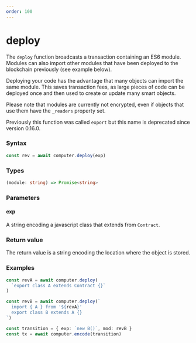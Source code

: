 ```yaml
---
order: 100
---
```


# deploy

The ``deploy`` function broadcasts a transaction containing an ES6 module. Modules can also import other modules that have been deployed to the blockchain previously (see example below).

Deploying your code has the advantage that many objects can import the same module. This saves transaction fees, as large pieces of code can be deployed once and then used to create or update many smart objects.

Please note that modules are currently not encrypted, even if objects that use them have the ``_readers`` property set.

Previously this function was called ``export`` but this name is deprecated since version 0.16.0.

### Syntax
```js
const rev = await computer.deploy(exp)
```

### Types
```ts
(module: string) => Promise<string>
```

### Parameters

#### exp
A string encoding a javascript class that extends from ``Contract``.

### Return value

The return value is a string encoding the location where the object is stored. 

### Examples
```ts
const revA = await computer.deploy(
  `export class A extends Contract {}`
)

const revB = await computer.deploy(`
  import { A } from '${revA}'
  export class B extends A {}
`)

const transition = { exp: `new B()`, mod: revB }
const tx = await computer.encode(transition)
```
